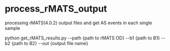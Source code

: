 # process_rMATS_output
processing rMATS(4.0.2) output files and get AS events in each single sample

python get_rMATS_results.py --path {path to rMATS OD} --b1 {path to B1} --b2 {path to B2} --out  {output file name}
